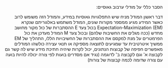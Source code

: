 <div dir="rtl">
הסבר כללי על מודלי ערבוב גאוסיים:

דבר ראשון המודל מניח שיש התפלגויות גאוסיות במידע, והמודל הזה משומש לרוב כאשר המידע מגיע ממספר מקורות שונים,
המודל משתמש באלגוריתם שנקרא Expectation-Maximization (EM) בכול צעד E ההסתברות של כול מקור מחושב מחדש (ככה מגלים את החשיבות שלהם) ובכול צעד M המודל מעדכן את כול הפרמטרים על מנת למקסם את ההסתברות של החשיבויות הללו, התהליך של EM ממשיך איטרטיבית עד שמגיעים לתוצאה מספיקה או תנאי עצירה כולשהו
המודלים מאפשרים חפיפה של קבוצות הנתונים, יכול לקרות שיהיה חתיכת מידע שיש לה קשר גם לקבוצה א' וגם לקבוצה ב' לדוגמה (נגיד אם מסדרים בועות לפי צורה יכולה להיות בועה עם צורה שדומה לכמה קבוצות של צורות)
